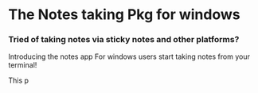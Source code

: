 # The Notes taking Pkg for windows

### Tried of taking notes via sticky notes and other platforms?

Introducing the notes app For windows users start taking notes from your terminal!


This p